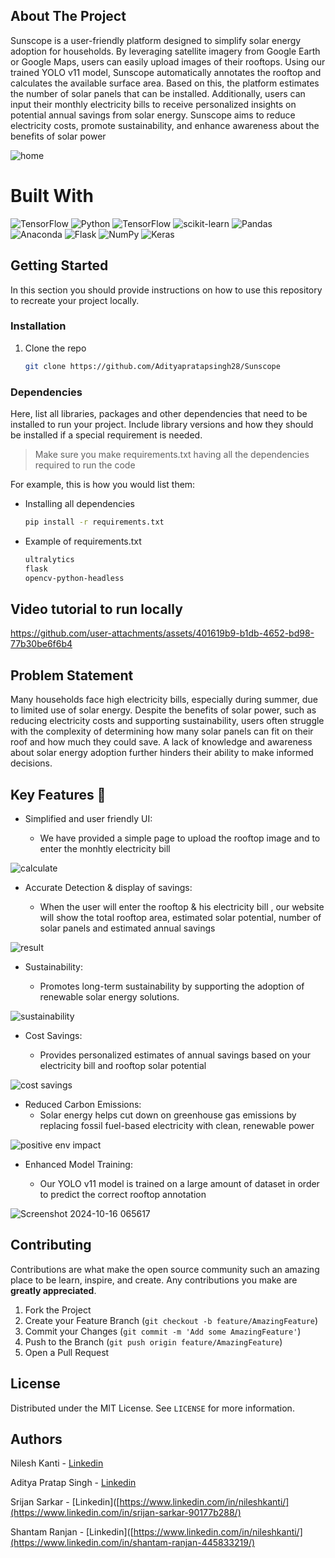 ## About The Project

Sunscope is a user-friendly platform designed to simplify solar energy adoption for households. By leveraging satellite imagery from Google Earth or Google Maps, users can easily upload images of their rooftops. Using our trained YOLO v11 model, Sunscope automatically annotates the rooftop and calculates the available surface area. Based on this, the platform estimates the number of solar panels that can be installed. Additionally, users can input their monthly electricity bills to receive personalized insights on potential annual savings from solar energy. Sunscope aims to reduce electricity costs, promote sustainability, and enhance awareness about the benefits of solar power



![home](https://github.com/user-attachments/assets/766a6d33-5f89-4708-b922-9fa7ea9a3288)


# Built With
![TensorFlow](https://img.shields.io/badge/TensorFlow-%23FF6F00.svg?style=for-the-badge&logo=TensorFlow&logoColor=white)
![Python](https://img.shields.io/badge/python-3670A0?style=for-the-badge&logo=python&logoColor=ffdd54)
![TensorFlow](https://img.shields.io/badge/TensorFlow-%23FF6F00.svg?style=for-the-badge&logo=TensorFlow&logoColor=white)
![scikit-learn](https://img.shields.io/badge/scikit--learn-%23F7931E.svg?style=for-the-badge&logo=scikit-learn&logoColor=white)
![Pandas](https://img.shields.io/badge/pandas-%23150458.svg?style=for-the-badge&logo=pandas&logoColor=white)
![Anaconda](https://img.shields.io/badge/Anaconda-%2344A833.svg?style=for-the-badge&logo=anaconda&logoColor=white)
![Flask](https://img.shields.io/badge/flask-%23000.svg?style=for-the-badge&logo=flask&logoColor=white)
![NumPy](https://img.shields.io/badge/numpy-%23013243.svg?style=for-the-badge&logo=numpy&logoColor=white)
![Keras](https://img.shields.io/badge/Keras-%23D00000.svg?style=for-the-badge&logo=Keras&logoColor=white)

<!-- GETTING STARTED -->
## Getting Started

In this section you should provide instructions on how to use this repository to recreate your project locally.


### Installation

1. Clone the repo
   ```sh
   git clone https://github.com/Adityapratapsingh28/Sunscope
   ```

### Dependencies

Here, list all libraries, packages and other dependencies that need to be installed to run your project. Include library versions and how they should be installed if a special requirement is needed.

> Make sure you make requirements.txt having all the dependencies required to run the code

For example, this is how you would list them:
* Installing all dependencies
  ```sh
  pip install -r requirements.txt
  ```
* Example of requirements.txt
  ```sh
  ultralytics
  flask
  opencv-python-headless
  ```
## Video tutorial to run locally









https://github.com/user-attachments/assets/401619b9-b1db-4652-bd98-77b30be6f6b4





<!-- USAGE EXAMPLES -->
## Problem Statement

Many households face high electricity bills, especially during summer, due to limited use of solar energy. Despite the benefits of solar power, such as reducing electricity costs and supporting sustainability, users often struggle with the complexity of determining how many solar panels can fit on their roof and how much they could save. A lack of knowledge and awareness about solar energy adoption further hinders their ability to make informed decisions.





<!-- ROADMAP -->
## Key Features 🤖
- Simplified and user friendly UI:

   - We have provided a simple page to upload the rooftop image and to enter the monhtly electricity bill
 


     
![calculate](https://github.com/user-attachments/assets/60aa54f4-1951-41e1-b49e-9cc342c2db5c)


- Accurate Detection & display of savings:

   - When the user will enter the rooftop & his electricity bill , our website will show the total rooftop area, estimated solar potential, number of solar panels and estimated annual savings
 
     
 

![result](https://github.com/user-attachments/assets/24790ab8-54b1-4173-bb2b-ffb72b2a5526)

 
- Sustainability:

   - Promotes long-term sustainability by supporting the adoption of renewable solar energy solutions.



![sustainability](https://github.com/user-attachments/assets/52679962-18bb-42e1-a35b-36fba4214be9)



- Cost Savings:

  - Provides personalized estimates of annual savings based on your electricity bill and rooftop solar potential
 

![cost savings](https://github.com/user-attachments/assets/f8301c97-c6be-4af8-a146-46554d237691)



- Reduced Carbon Emissions:
   - Solar energy helps cut down on greenhouse gas emissions by replacing fossil fuel-based electricity with clean, renewable power
 
     
![positive env impact](https://github.com/user-attachments/assets/d9a65cf4-09c9-4c4b-bfe7-7a7ed6172530)

- Enhanced Model Training:

  - Our YOLO v11 model is trained on a large amount of dataset in order to predict the correct rooftop annotation
 



![Screenshot 2024-10-16 065617](https://github.com/user-attachments/assets/03dc7d25-a7bf-4676-9ac9-e5b5fde34939)


<!-- CONTRIBUTING -->
## Contributing

Contributions are what make the open source community such an amazing place to be learn, inspire, and create. Any contributions you make are **greatly appreciated**.

1. Fork the Project
2. Create your Feature Branch (`git checkout -b feature/AmazingFeature`)
3. Commit your Changes (`git commit -m 'Add some AmazingFeature'`)
4. Push to the Branch (`git push origin feature/AmazingFeature`)
5. Open a Pull Request


<!-- LICENSE -->
## License

Distributed under the MIT License. See `LICENSE` for more information.


<!-- Authors -->
## Authors

Nilesh Kanti - [Linkedin](https://www.linkedin.com/in/nileshkanti/) 

Aditya Pratap Singh - [Linkedin](https://www.linkedin.com/in/aditya-singhpratapsingh8a4a62287?utm_source=share&utm_campaign=share_via&utm_content=profile&utm_medium=ios_app)

Srijan Sarkar - [Linkedin]([https://www.linkedin.com/in/nileshkanti/](https://www.linkedin.com/in/srijan-sarkar-90177b288/)

Shantam Ranjan - [Linkedin]([https://www.linkedin.com/in/nileshkanti/](https://www.linkedin.com/in/shantam-ranjan-445833219/)
